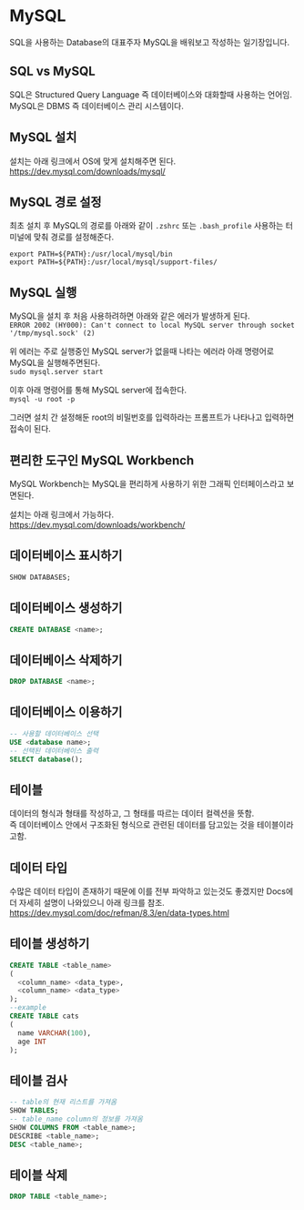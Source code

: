 # MySQL

SQL을 사용하는 Database의 대표주자 MySQL을 배워보고 작성하는 일기장입니다.

## SQL vs MySQL

SQL은 Structured Query Language 즉 데이터베이스와 대화할때 사용하는 언어임.
MySQL은 DBMS 즉 데이터베이스 관리 시스템이다.

## MySQL 설치

설치는 아래 링크에서 OS에 맞게 설치해주면 된다.  
https://dev.mysql.com/downloads/mysql/

## MySQL 경로 설정

최초 설치 후 MySQL의 경로를 아래와 같이 `.zshrc` 또는 `.bash_profile` 사용하는 터미널에 맞춰 경로를 설정해준다.

```shell
export PATH=${PATH}:/usr/local/mysql/bin
export PATH=${PATH}:/usr/local/mysql/support-files/
```

## MySQL 실행

MySQL을 설치 후 처음 사용하려하면 아래와 같은 에러가 발생하게 된다.  
`ERROR 2002 (HY000): Can't connect to local MySQL server through socket '/tmp/mysql.sock' (2)`

위 에러는 주로 실행중인 MySQL server가 없을때 나타는 에러라 아래 명령어로 MySQL을 실행해주면된다.  
`sudo mysql.server start`

이후 아래 명령어를 통해 MySQL server에 접속한다.  
`mysql -u root -p`

그러면 설치 간 설정해둔 root의 비밀번호를 입력하라는 프롬프트가 나타나고 입력하면 접속이 된다.

## 편리한 도구인 MySQL Workbench

MySQL Workbench는 MySQL을 편리하게 사용하기 위한 그래픽 인터페이스라고 보면된다.

설치는 아래 링크에서 가능하다.  
https://dev.mysql.com/downloads/workbench/

## 데이터베이스 표시하기

```SQL
SHOW DATABASES;
```

## 데이터베이스 생성하기

```SQL
CREATE DATABASE <name>;
```

## 데이터베이스 삭제하기

```SQL
DROP DATABASE <name>;
```

## 데이터베이스 이용하기

```SQL
-- 사용할 데이터베이스 선택
USE <database name>;
-- 선택된 데이터베이스 출력
SELECT database();
```

## 테이블

데이터의 형식과 형태를 작성하고, 그 형태를 따르는 데이터 컬렉션을 뜻함.  
즉 데이터베이스 안에서 구조화된 형식으로 관련된 데이터를 담고있는 것을 테이블이라고함.

## 데이터 타입

수많은 데이터 타입이 존재하기 때문에 이를 전부 파악하고 있는것도 좋겠지만 Docs에 더 자세히 설명이 나와있으니 아래 링크를 참조.  
https://dev.mysql.com/doc/refman/8.3/en/data-types.html

## 테이블 생성하기

```SQL
CREATE TABLE <table_name>
(
  <column_name> <data_type>,
  <column_name> <data_type>
);
--example
CREATE TABLE cats
(
  name VARCHAR(100),
  age INT
);
```

## 테이블 검사

```SQL
-- table의 현재 리스트를 가져옴
SHOW TABLES;
-- table_name column의 정보를 가져옴
SHOW COLUMNS FROM <table_name>;
DESCRIBE <table_name>;
DESC <table_name>;
```

## 테이블 삭제

```SQL
DROP TABLE <table_name>;
```
